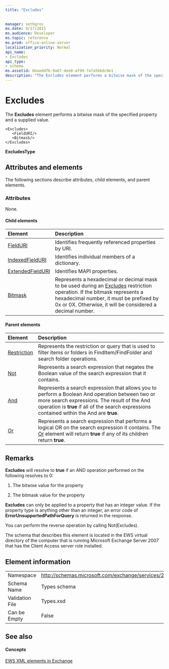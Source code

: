 ```yaml
---
title: "Excludes"
 
 
manager: sethgros
ms.date: 9/17/2015
ms.audience: Developer
ms.topic: reference
ms.prod: office-online-server
localization_priority: Normal
api_name:
- Excludes
api_type:
- schema
ms.assetid: bbaeddf6-9a67-4ee0-af99-7a7a5bbdc0e1
description: "The Excludes element performs a bitwise mask of the specified property and a supplied value."
---
```


# Excludes

The **Excludes** element performs a bitwise mask of the specified property and a supplied value. 
  
```
<Excludes>
   <FieldURI/>
   <Bitmask/>
</Excludes>
```

 **ExcludesType**
## Attributes and elements

The following sections describe attributes, child elements, and parent elements.
  
### Attributes

None.
  
#### Child elements

|**Element**|**Description**|
|:-----|:-----|
|[FieldURI](fielduri.md) <br/> |Identifies frequently referenced properties by URI.  <br/> |
|[IndexedFieldURI](indexedfielduri.md) <br/> |Identifies individual members of a dictionary.  <br/> |
|[ExtendedFieldURI](extendedfielduri.md) <br/> |Identifies MAPI properties.  <br/> |
|[Bitmask](bitmask.md) <br/> |Represents a hexadecimal or decimal mask to be used during an [Excludes](excludes.md) restriction operation. If the bitmask represents a hexadecimal number, it must be prefixed by 0x or 0X. Otherwise, it will be considered a decimal number.  <br/> |
   
#### Parent elements

|**Element**|**Description**|
|:-----|:-----|
|[Restriction](restriction.md) <br/> |Represents the restriction or query that is used to filter items or folders in FindItem/FindFolder and search folder operations.  <br/> |
|[Not](not.md) <br/> |Represents a search expression that negates the Boolean value of the search expression that it contains.  <br/> |
|[And](and.md) <br/> |Represents a search expression that allows you to perform a Boolean And operation between two or more search expressions. The result of the And operation is **true** if all of the search expressions contained within the And are **true**.  <br/> |
|[Or](or.md) <br/> |Represents a search expression that performs a logical OR on the search expression it contains. The [Or](or.md) element will return **true** if any of its children return **true**.  <br/> |
   
## Remarks

 **Excludes** will resolve to **true** if an AND operation performed on the following resolves to 0: 
  
1. The bitwise value for the property
    
2. The bitmask value for the property
    
 **Excludes** can only be applied to a property that has an integer value. If the property type is anything other than an integer, an error code of **ErrorUnsupportedPathForQuery** is returned in the response. 
  
You can perform the reverse operation by calling Not(Excludes).
  
The schema that describes this element is located in the EWS virtual directory of the computer that is running Microsoft Exchange Server 2007 that has the Client Access server role installed.
  
## Element information

|||
|:-----|:-----|
|Namespace  <br/> |http://schemas.microsoft.com/exchange/services/2006/types  <br/> |
|Schema Name  <br/> |Types schema  <br/> |
|Validation File  <br/> |Types.xsd  <br/> |
|Can be Empty  <br/> |False  <br/> |
   
## See also

#### Concepts

[EWS XML elements in Exchange](ews-xml-elements-in-exchange.md)

